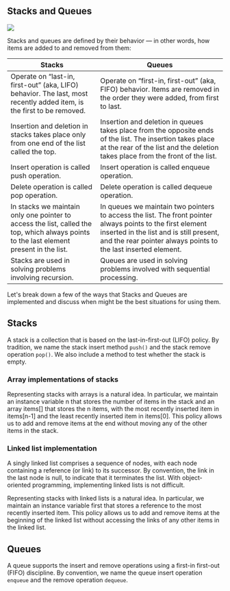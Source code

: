 ## Stacks and Queues

![](https://imgs.developpaper.com/imgs/3169162767-5c88cc850daa1_articlex.jpg)

Stacks and queues are defined by their behavior — in other words, how items are added to and removed from them:


| Stacks |  Queues |
| --- | --- | 
|Operate on “last-in, first-out” (aka, LIFO) behavior. The last, most recently added item, is the first to be removed.	|Operate on “first-in, first-out” (aka, FIFO) behavior. Items are removed in the order they were added, from first to last.|
| Insertion and deletion in stacks takes place only from one end of the list called the top. | Insertion and deletion in queues takes place from the opposite ends of the list. The insertion takes place at the rear of the list and the deletion takes place from the front of the list. |
| Insert operation is called push operation. | Insert operation is called enqueue operation. |
| Delete operation is called pop operation. | Delete operation is called dequeue operation. |
| In stacks we maintain only one pointer to access the list, called the top, which always points to the last element present in the list. | In queues we maintain two pointers to access the list. The front pointer always points to the first element inserted in the list and is still present, and the rear pointer always points to the last inserted element. |
| Stacks are used in solving problems involving recursion. | Queues are used in solving problems involved with sequential processing. |


Let's break down a few of the ways that Stacks and Queues are implemented and discuss when might be the best situations for using them.

## Stacks
A stack is a collection that is based on the last-in-first-out (LIFO) policy. By tradition, we name the stack insert method `push()` and the stack remove operation `pop()`. We also include a method to test whether the stack is empty.

### Array implementations of stacks
Representing stacks with arrays is a natural idea. In particular, we maintain an instance variable n that stores the number of items in the stack and an array items[] that stores the n items, with the most recently inserted item in items[n-1] and the least recently inserted item in items[0]. This policy allows us to add and remove items at the end without moving any of the other items in the stack.



### Linked list implementation
A singly linked list comprises a sequence of nodes, with each node containing a reference (or link) to its successor. By convention, the link in the last node is null, to indicate that it terminates the list. With object-oriented programming, implementing linked lists is not difficult. 

Representing stacks with linked lists is a natural idea. In particular, we maintain an instance variable first that stores a reference to the most recently inserted item. This policy allows us to add and remove items at the beginning of the linked list without accessing the links of any other items in the linked list.

## Queues
A queue supports the insert and remove operations using a first-in first-out (FIFO) discipline. By convention, we name the queue insert operation `enqueue` and the remove operation `dequeue`.